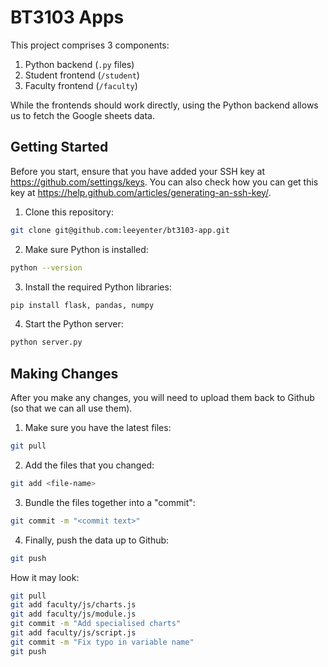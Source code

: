 # BT3103 Apps

This project comprises 3 components:
1. Python backend (`.py` files)
2. Student frontend (`/student`)
3. Faculty frontend (`/faculty`)

While the frontends should work directly, 
using the Python backend allows us to fetch 
the Google sheets data. 

## Getting Started

Before you start, ensure that you have added your SSH key at https://github.com/settings/keys. You can also check how you 
can get this key at https://help.github.com/articles/generating-an-ssh-key/. 

1. Clone this repository:

```bash
git clone git@github.com:leeyenter/bt3103-app.git
```

2. Make sure Python is installed:

```bash
python --version
```

3. Install the required Python libraries:

```bash
pip install flask, pandas, numpy
```

4. Start the Python server:

```bash
python server.py
```

## Making Changes

After you make any changes, you will need to upload them back to Github (so that we can all use them).

1. Make sure you have the latest files:

```bash
git pull
```

2. Add the files that you changed:

```bash
git add <file-name>
```

3. Bundle the files together into a "commit":

```bash
git commit -m "<commit text>"
```

4. Finally, push the data up to Github:

```bash
git push
```

How it may look:

```bash
git pull
git add faculty/js/charts.js
git add faculty/js/module.js
git commit -m "Add specialised charts"
git add faculty/js/script.js
git commit -m "Fix typo in variable name"
git push
```